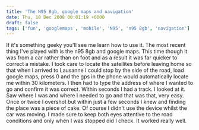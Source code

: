 ```yaml
---
title: 'The N95 8gb, google maps and navigation'
date: Thu, 18 Dec 2008 00:01:19 +0000
draft: false
tags: ['fun', 'googlemaps', 'mobile', 'N95', 'n95 8gb', 'navigation']
---
```


If it's something geeky you'll see me learn how to use it. The most recent thing I've played with is the n95 8gb and google maps. This time though it was from a car rather than on foot and as a result it was far quicker to correct a mistake. I took care to locate the satellites before leaving home so that when I arrived to Lausanne I could stop by the side of the road, load google maps, press 0 and the gps in the phone would automatically locate me within 30 kilometers. I then had to type the address of where I wanted to go and confirm it was correct. Within seconds I had a track. I looked at it. Saw where I was and where I needed to go and that was that, very easy. Once or twice I overshot but within just a few seconds I knew and finding the place was a piece of cake. Of course I didn't use the device whilst the car was moving. I made sure to keep both eyes attentive to the road conditions and only when I was stopped did I check. It worked really well.